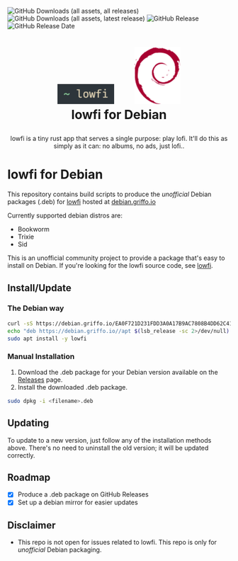 ![GitHub Downloads (all assets, all releases)](https://img.shields.io/github/downloads/dariogriffo/lowfi-debian/total)
![GitHub Downloads (all assets, latest release)](https://img.shields.io/github/downloads/dariogriffo/lowfi-debian/latest/total)
![GitHub Release](https://img.shields.io/github/v/release/dariogriffo/lowfi-debian)
![GitHub Release Date](https://img.shields.io/github/release-date/dariogriffo/lowfi-debian)

<h1>
   <p align="center">
     <a href="https://lowfi.org/"><img src="https://github.com/dariogriffo/lowfi-debian/blob/main/lowfi-logo.png" alt="lowfi Logo" width="128" style="margin-right: 20px"></a>
     <a href="https://www.debian.org/"><img src="https://github.com/dariogriffo/lowfi-debian/blob/main/debian-logo.png" alt="Debian Logo" width="104" style="margin-left: 20px"></a>
     <br>lowfi for Debian
   </p>
</h1>
<p align="center">
 lowfi is a tiny rust app that serves a single purpose: play lofi. It'll do this as simply as it can: no albums, no ads, just lofi..
</p>

# lowfi for Debian

This repository contains build scripts to produce the _unofficial_ Debian packages
(.deb) for [lowfi](https://github.com/talwat/lowfi/) hosted at [debian.griffo.io](https://debian.griffo.io)

Currently supported debian distros are:
- Bookworm
- Trixie
- Sid

This is an unofficial community project to provide a package that's easy to
install on Debian. If you're looking for the lowfi source code, see
[lowfi](https://github.com/talwat/lowfi/).

## Install/Update

### The Debian way

```sh
curl -sS https://debian.griffo.io/EA0F721D231FDD3A0A17B9AC7808B4DD62C41256.asc | gpg --dearmor --yes -o /etc/apt/trusted.gpg.d/debian.griffo.io.gpg
echo "deb https://debian.griffo.io//apt $(lsb_release -sc 2>/dev/null) main" | sudo tee /etc/apt/sources.list.d/debian.griffo.io.list
sudo apt install -y lowfi
```

### Manual Installation

1. Download the .deb package for your Debian version available on
   the [Releases](https://github.com/dariogriffo/lowfi-debian/releases) page.
2. Install the downloaded .deb package.

```sh
sudo dpkg -i <filename>.deb
```
## Updating

To update to a new version, just follow any of the installation methods above. There's no need to uninstall the old version; it will be updated correctly.

## Roadmap

- [x] Produce a .deb package on GitHub Releases
- [x] Set up a debian mirror for easier updates

## Disclaimer

- This repo is not open for issues related to lowfi. This repo is only for _unofficial_ Debian packaging.
